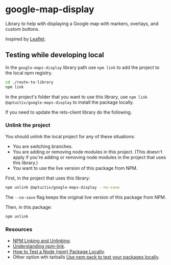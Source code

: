# google-map-display

Library to help with displaying a Google map with markers, overlays, and custom buttons.

Inspired by [Leaflet](https://leafletjs.com/).

## Testing while developing local

In the `google-maps-display` library path use `npm link` to add the project to the local npm registry.

```bash
cd ./route-to-library
npm link
```

In the project's folder that you want to use this library, use `npm link @aptuitiv/google-maps-display` to install the package locally.

If you need to update the rets-client library do the following.

### Unlink the project

You should unlink the local project for any of these situations:

- You are switching branches.
- You are adding or removing node modules in this project. (This doesn't apply if you're adding or removing node modules in the project that uses this library.)
- You want to use the live version of this package from NPM.

First, in the project that uses this library:

```bash
npm unlink @aptuitiv/google-maps-display --no-save
```

The `--no-save` flag keeps the original live version of this package from NPM.

Then, in this package:

```bash
npm unlink
```

### Resources

- [NPM Linking and Unlinking](https://dev.to/erinbush/npm-linking-and-unlinking-2h1g).
- [Understanding npm-link](https://medium.com/dailyjs/how-to-use-npm-link-7375b6219557).
- [How to Test a Node (npm) Package Locally](https://javascript.plainenglish.io/how-to-test-a-node-package-locally-8dde33e642df).
- Other option wth tarballs [Use npm pack to test your packages locally](https://dev.to/scooperdev/use-npm-pack-to-test-your-packages-locally-486e).
